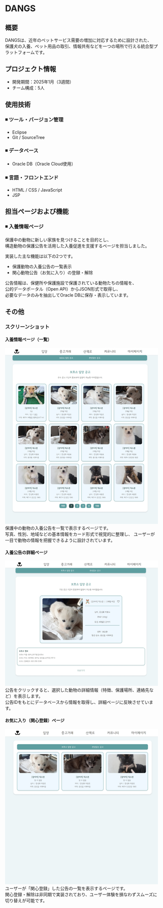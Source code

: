 # DANGS

## 概要
DANGSは、近年のペットサービス需要の増加に対応するために設計された、  
保護犬の入養、ペット用品の取引、情報共有などを一つの場所で行える統合型プラットフォームです。

## プロジェクト情報
- 開発期間：2025年1月（3週間）
- チーム構成：5人

## 使用技術

### ◾ ツール・バージョン管理
- Eclipse
- Git / SourceTree

### ◾ データベース
- Oracle DB（Oracle Cloud使用）

### ◾ 言語・フロントエンド
- HTML / CSS / JavaScript
- JSP

## 担当ページおよび機能

### ◾ 入養情報ページ

保護中の動物に新しい家族を見つけることを目的とし、  
構造動物の保護公告を活用した入養促進を支援するページを担当しました。

実装した主な機能は以下の2つです。  
- 保護動物の入養公告の一覧表示  
- 関心動物公告（お気に入り）の登録・解除  

公告情報は、保健所や保護施設で保護されている動物たちの情報を、  
公的データポータル（Open API）からJSON形式で取得し、  
必要なデータのみを抽出してOracle DBに保存・表示しています。

## その他

### スクリーンショット

#### 入養情報ページ（一覧）

<img src="./images/adoption-list.png" width="700">  
保護中の動物の入養公告を一覧で表示するページです。<br>
写真、性別、地域などの基本情報をカード形式で視覚的に整理し、
ユーザーが一目で動物の情報を把握できるように設計されています。 

#### 入養公告の詳細ページ

<img src="./images/adoption-detail.png" width="700">  
公告をクリックすると、選択した動物の詳細情報（特徴、保護場所、連絡先など）を表示します。 <br>
公告IDをもとにデータベースから情報を取得し、詳細ページに反映させています。

#### お気に入り（関心登録）ページ

<img src="./images/favorites-list.png" width="700">  
ユーザーが「関心登録」した公告の一覧を表示するページです。  <br>
関心登録・解除は非同期で実装されており、ユーザー体験を損なわずスムーズに切り替えが可能です。  
